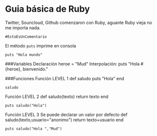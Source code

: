 # Guia básica de Ruby

Twitter, Souncloud, Github comenzaron con Ruby, aguante Ruby vieja no me importa nada.


	#EstoEsUnComentario

El método `puts` imprime en consola

	puts "Hola mundo"

###Variables
Declaración
	heroe = "Mud"
Interpolación:
	puts "Hola #{heroe}, bienvenido."

###Funciones
Función LEVEL 1
	def saludo
		puts "Hola"
	end

	saludo

Función LEVEL 2
	def saludo(texto)
		return texto
	end

	puts saludo("Hola")

Función LEVEL 3
Se puede declarar un valor por defecto
	def saludo(texto,usuario="anonimo")
		return texto+usuario
	end

	puts saludo("Hola ","Mud")
